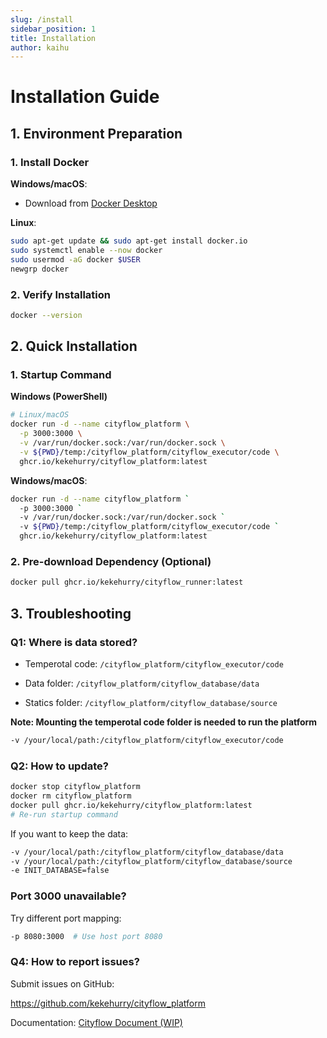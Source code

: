 ```yaml
---
slug: /install
sidebar_position: 1
title: Installation
author: kaihu
---
```


# Installation Guide

## 1. Environment Preparation

### 1. Install Docker

**Windows/macOS**:  
  
  - Download from [Docker Desktop](https://www.docker.com/products/docker-desktop/)

**Linux**:  
  ```bash
  sudo apt-get update && sudo apt-get install docker.io
  sudo systemctl enable --now docker
  sudo usermod -aG docker $USER
  newgrp docker
  ```

### 2. Verify Installation

```bash
docker --version
```

## 2. Quick Installation

### 1. Startup Command

**Windows (PowerShell)**
```bash
# Linux/macOS
docker run -d --name cityflow_platform \
  -p 3000:3000 \
  -v /var/run/docker.sock:/var/run/docker.sock \
  -v ${PWD}/temp:/cityflow_platform/cityflow_executor/code \
  ghcr.io/kekehurry/cityflow_platform:latest
```

**Windows/macOS**: 

```bash
docker run -d --name cityflow_platform `
  -p 3000:3000 `
  -v /var/run/docker.sock:/var/run/docker.sock `
  -v ${PWD}/temp:/cityflow_platform/cityflow_executor/code `
  ghcr.io/kekehurry/cityflow_platform:latest
```

### 2. Pre-download Dependency (Optional)

```bash
docker pull ghcr.io/kekehurry/cityflow_runner:latest
```

## 3. Troubleshooting

### Q1: Where is data stored?

- Temperotal code: `/cityflow_platform/cityflow_executor/code`

- Data folder: `/cityflow_platform/cityflow_database/data` 

- Statics folder: `/cityflow_platform/cityflow_database/source`

**Note: Mounting the temperotal code folder is needed to run the platform**

```bash
-v /your/local/path:/cityflow_platform/cityflow_executor/code
```

### Q2: How to update?

```bash
docker stop cityflow_platform
docker rm cityflow_platform
docker pull ghcr.io/kekehurry/cityflow_platform:latest
# Re-run startup command
```
If you want to keep the data:

```bash
-v /your/local/path:/cityflow_platform/cityflow_database/data
-v /your/local/path:/cityflow_platform/cityflow_database/source
-e INIT_DATABASE=false
```


### Port 3000 unavailable?
Try different port mapping:

```bash
-p 8080:3000  # Use host port 8080
```

### Q4: How to report issues?

Submit issues on GitHub: 

https://github.com/kekehurry/cityflow_platform


Documentation: [Cityflow Document (WIP)](https://doc.cityflow.cn/)